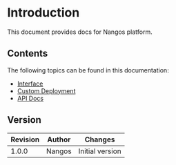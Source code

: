 # Introduction

This document provides docs for Nangos platform.

## Contents

The following topics can be found in this documentation:
* [Interface](interface/README.md)
* [Custom Deployment](custom_deployment/README.md)
* [API Docs](api_docs/README.md)

## Version

| Revision | Author | Changes |
| -------- | ------ | ------- |
| 1.0.0    | Nangos | Initial version |
